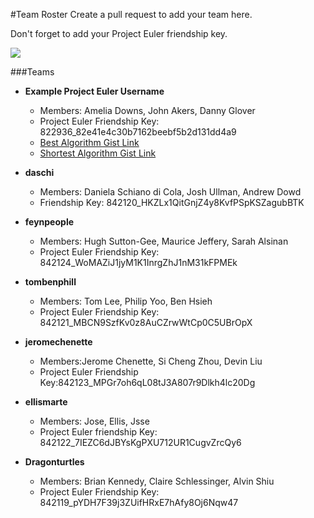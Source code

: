 #Team Roster
Create a pull request to add your team here. 

Don't forget to add your Project Euler friendship key.

![](https://cloud.githubusercontent.com/assets/7025605/9831876/018c790a-591d-11e5-995d-cc6cd65ea449.png)


###Teams 

- **Example Project Euler Username**
  - Members: Amelia Downs, John Akers, Danny Glover
  - Project Euler Friendship Key: 822936_82e41e4c30b7162beebf5b2d131dd4a9
  - [Best Algorithm Gist Link](https://gist.github.com/adowns01/1f3114bbc2c719d9b7f4)
  - [Shortest Algorithm Gist Link](https://gist.github.com/adowns01/1f3114bbc2c719d9b7f4)
  
- **daschi**
  - Members: Daniela Schiano di Cola, Josh Ullman, Andrew Dowd
  - Friendship Key: 842120_HKZLx1QitGnjZ4y8KvfPSpKSZagubBTK

- **feynpeople**
  - Members: Hugh Sutton-Gee, Maurice Jeffery, Sarah Alsinan
  - Project Euler Friendship Key: 842124_WoMAZiJ1jyM1K1InrgZhJ1nM31kFPMEk

- **tombenphill**
  - Members: Tom Lee, Philip Yoo, Ben Hsieh
  - Project Euler Friendship Key: 842121_MBCN9SzfKv0z8AuCZrwWtCp0C5UBrOpX
  
- **jeromechenette**
  - Members:Jerome Chenette, Si Cheng Zhou, Devin Liu
  - Project Euler Friendship Key:842123_MPGr7oh6qL08tJ3A807r9Dlkh4lc20Dg

- **ellismarte**
  - Members: Jose, Ellis, Jsse 
  - Project Euler friendship Key: 842122_7IEZC6dJBYsKgPXU712UR1CugvZrcQy6
   
- **Dragonturtles**
  - Members: Brian Kennedy, Claire Schlessinger, Alvin Shiu
  - Project Euler Friendship Key: 842119_pYDH7F39j3ZUifHRxE7hAfy8Oj6Nqw47
